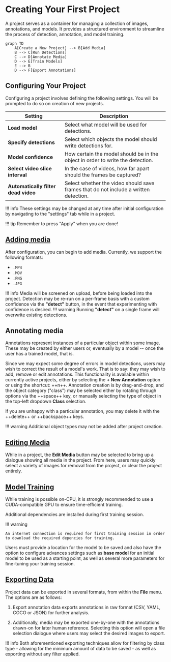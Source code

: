 # Creating Your First Project

A project serves as a container for managing a collection of images, annotations, and models. It provides a structured environment to streamline the process of detection, annotation, and model training.

```mermaid
graph TD
    A[Create a New Project] --> B[Add Media]
    B --> C[Run Detections]
    C --> D[Annotate Media]
    D --> E[Train Models]
    E --> B
    D --> F[Export Annotations]
```


## Configuring Your Project

Configuring a project involves defining the following settings. You will be prompted to do so on creation of new projects.

| Setting                              | Description                                                                 |
|--------------------------------------|-----------------------------------------------------------------------------|
| **Load model**                       | Select what model will be used for detections.                              |
| **Specify detections**               | Select which objects the model should write detections for.                 |
| **Model confidence**                 | How certain the model should be in the object in order to write the detection. |
| **Select video slice interval**      | In the case of videos, how far apart should the frames be captured?          |
| **Automatically filter dead video**  | Select whether the video should save frames that do not include a written detection. |

!!! info
    These settings may be changed at any time after initial configuration by navigating to the "settings" tab while in a project.


!!! tip
    Remember to press "Apply" when you are done!

## [Adding media](../documentation/add-media.md)

After configuration, you can begin to add media. Currently, we support the following formats:

- `.MP4`
- `.MOV`
- `.PNG`
- `.JPG`

!!! info
    Media will be screened on upload, before being loaded into the project. Detection may be re-run on a per-frame basis with a custom confidence via the **"detect"** button, in the event that experimenting with confidence is desired.
!!! warning
    Running **"detect"** on a single frame will overwrite existing detections.


## Annotating media

Annotations represent instances of a particular object within some image. These may be created by either users or, eventually by a model -- once the user has a trained model, that is. 

Since we may expect some degree of errors in model detections, users may wish to correct the result of a model's work. That is to say: they may wish to add, remove or edit annotations. This functionality is available within currently active projects, either by selecting the **+ New Annotation** option or using the shortcut: ++n++. Annotation creation is by drag-and-drop, and the object category ("class") may be selected either by rotating through options via the ++space++ key, or manually selecting the type of object in the top-left dropdown **Class** selection.

If you are unhappy with a particular annotation, you may delete it with the ++delete++ or ++backspace++ keys.


!!! warning
    Additional object types may not be added after project creation.

## [Editing Media](../documentation/edit-media.md)

While in a project, the **Edit Media** button may be selected to bring up a dialogue showing all media in the project. From here, users may quickly select a variety of images for removal from the project, or clear the project entirely.

## [Model Training](../documentation/model-training.md)

While training is possible on-CPU, it is strongly recommended to use a CUDA-compatible GPU to ensure time-efficient training. 

Additional dependencies are installed during first training session. 

!!! warning

    An internet connection is required for first training session in order to download the required depencies for training.

Users must provide a location for the model to be saved and also have the option to configure advances settings such as **base model** for an initial model to be used as a starting point, as well as several more parameters for fine-tuning your training session.

## [Exporting Data](../documentation/export-annotations.md)

Project data can be exported in several formats, from within the **File** menu. The options are as follows:

1. Export annotation data exports annotations in raw format (CSV, YAML, COCO or JSON) for further analysis.

2. Additionally, media may be exported one-by-one with the annotations drawn-on for later human reference. Selecting this option will open a file selection dialogue where users may select the desired images to export.


!!! info
    Both aforementioned exporting techniques allow for filtering by class type - allowing for the minimum amount of data to be saved - as well as exporting without any filter applied.